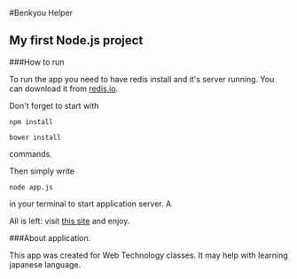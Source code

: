 #Benkyou Helper 
## My first Node.js project

###How to run

To run the app you need to have redis install and it's server running.
You can download it from [redis.io](http://redis.io/topics/quickstart).

Don't forget to start with

    npm install

    bower install

commands.


Then simply write 

    node app.js
    
in your terminal to start application server. A


All is left: visit [this site](http://localhost:3000) and enjoy.

###About application.

This app was created for Web Technology classes.
It may help with learning japanese language.
